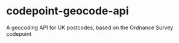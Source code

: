 codepoint-geocode-api
=====================

A geocoding API for UK postcodes, based on the Ordnance Survey codepoint
